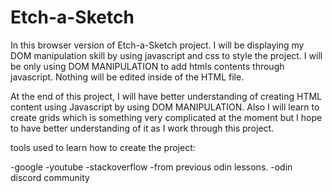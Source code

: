 # Etch-a-Sketch

In this browser version of Etch-a-Sketch project. I will be displaying my DOM manipulation skill by using javascript and css to style the project.  I will be only using DOM MANIPULATION to add htmls contents through javascript. Nothing will be edited inside of the HTML file.

At the end of this project, I will have better understanding of creating HTML content using Javascript by using DOM MANIPULATION. Also I will learn to create grids which is something very complicated at the moment but I hope to have better understanding of it as I work through this project.


tools used to learn how to create the project:

-google
-youtube
-stackoverflow
-from previous odin lessons.
-odin discord community 
